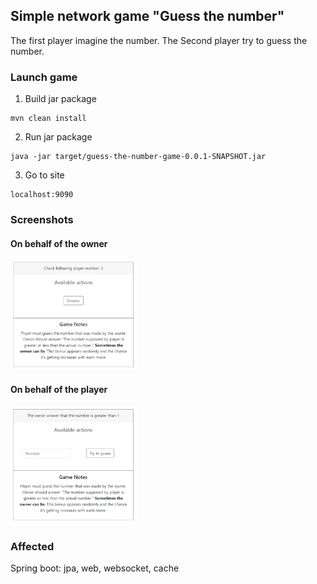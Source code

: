 ## Simple network game "Guess the number"
The first player imagine the number. The Second player try to guess the number.

### Launch game

1. Build jar package
```
mvn clean install
```
2. Run jar package
```
java -jar target/guess-the-number-game-0.0.1-SNAPSHOT.jar
```
3. Go to site
```
localhost:9090
```

### Screenshots

#### On behalf of the owner
<img src="https://raw.githubusercontent.com/YOUlfey/guess-number-game/master/screenshots/Example%232.png" width="40%" height="40%">

#### On behalf of the player
<img src="https://raw.githubusercontent.com/YOUlfey/guess-number-game/master/screenshots/Example%231.png" width="40%" height="40%">

### Affected
Spring boot: jpa, web, websocket, cache
